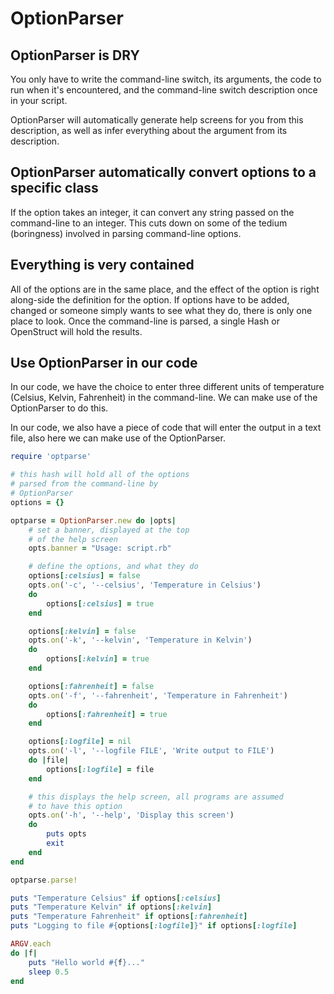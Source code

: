 # OptionParser

## OptionParser is DRY

You only have to write the command-line switch, its arguments, the code to run
when it's encountered, and the command-line switch description once in your script.

OptionParser will automatically generate help screens for you from this description, as well as infer everything about the argument from its description.

## OptionParser automatically convert options to a specific class

If the option takes an integer, it can convert any string passed on the command-line to an integer. This cuts down on some of the tedium (boringness) involved in parsing command-line options.

## Everything is very contained

All of the options are in the same place, and the effect of the option is right along-side the definition for the option. If options have to be added, changed or someone simply wants to see what they do, there is only one place to look. Once the command-line is parsed, a single Hash or OpenStruct will hold the results.

## Use OptionParser in our code

In our code, we have the choice to enter three different units of temperature (Celsius, Kelvin, Fahrenheit) in the command-line. We can make use of the OptionParser to do this.

In our code, we also have a piece of code that will enter the output in a text file, also here we can make use of the OptionParser.

```rb
require 'optparse'

# this hash will hold all of the options
# parsed from the command-line by
# OptionParser
options = {}

optparse = OptionParser.new do |opts|
    # set a banner, displayed at the top
    # of the help screen
    opts.banner = "Usage: script.rb"

    # define the options, and what they do
    options[:celsius] = false
    opts.on('-c', '--celsius', 'Temperature in Celsius')
    do
        options[:celsius] = true
    end

    options[:kelvin] = false
    opts.on('-k', '--kelvin', 'Temperature in Kelvin')
    do
        options[:kelvin] = true
    end

    options[:fahrenheit] = false
    opts.on('-f', '--fahrenheit', 'Temperature in Fahrenheit')
    do
        options[:fahrenheit] = true
    end

    options[:logfile] = nil
    opts.on('-l', '--logfile FILE', 'Write output to FILE')
    do |file|
        options[:logfile] = file
    end

    # this displays the help screen, all programs are assumed
    # to have this option
    opts.on('-h', '--help', 'Display this screen')
    do
        puts opts
        exit
    end
end

optparse.parse!

puts "Temperature Celsius" if options[:celsius]
puts "Temperature Kelvin" if options[:kelvin]
puts "Temperature Fahrenheit" if options[:fahrenheit]
puts "Logging to file #{options[:logfile]}" if options[:logfile]

ARGV.each
do |f|
    puts "Hello world #{f}..."
    sleep 0.5
end
```
